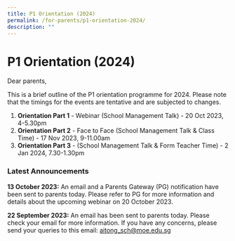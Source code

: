 ```yaml
---
title: P1 Orientation (2024)
permalink: /for-parents/p1-orientation-2024/
description: ""
---
```

# P1 Orientation (2024)

Dear parents, 

This is a brief outline of the P1 orientation programme for 2024. Please note that the timings for the events are tentative and are subjected to changes. 

1. **Orientation Part 1** - Webinar (School Management Talk) - 20 Oct 2023, 4-5.30pm
2. **Orientation Part 2** -  Face to Face (School Management Talk &amp; Class Time) - 17 Nov 2023, 9-11.00am
3. **Orientation Part 3** - (School Management Talk &amp; Form Teacher Time) - 2 Jan 2024, 7.30-1.30pm


### **Latest Announcements**

**13 October 2023:**
An email and a Parents Gateway (PG) notification have been sent to parents today. Please refer to PG for more information and details about the upcoming webinar on 20 October 2023.

**22 September 2023:**
An email has been sent to parents today. Please check your email for more information. If you have any concerns, please send your queries to this email: <a href="mailto:“aitong_sch@moe.edu.sg”">aitong_sch@moe.edu.sg</a>